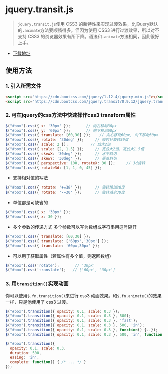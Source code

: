 # jquery.transit.js
> `jquery.transit.js`使用 CSS3 的新特性来实现过渡效果，比jQuery默认的`.animate`方法要顺畅得多。但因为使用 CSS3 进行过渡效果，所以对不支持 CSS3 的浏览器效果有所下降。语法和`.animate`方法相同，因此很好上手。

* [下载地址](https://github.com/rstacruz/jquery.transit)

## 使用方法
### 1. 引入所需文件
```html
<script src="https://cdn.bootcss.com/jquery/1.12.4/jquery.min.js"></script>
<script src="https://cdn.bootcss.com/jquery.transit/0.9.12/jquery.transit.min.js"></script>
```  
### 2. 可在jquery的css方法中快速操作css3 transform属性
```javascript
$("#box").css({ x: '30px' });       // 向右移动30px
$("#box").css({ y: '60px' });       // 向下移动60px
$("#box").css({ translate: [60,30] });    // 向右移动60px, 向下移动30px
$("#box").css({ rotate: '30deg' });     // 顺时针旋转30度
$("#box").css({ scale: 2 });          // 放大2倍
$("#box").css({ scale: [2, 1.5] });     // 宽放大2倍，高放大1.5倍
$("#box").css({ skewX: '30deg' });      // 水平斜切
$("#box").css({ skewY: '30deg' });      // 垂直斜切
$("#box").css({ perspective: 100, rotateX: 30 });     // 3d旋转
$("#box").css({ rotate3d: [1, 1, 0, 45] });
```    
* 支持相对值的写法
```javascript
$("#box").css({ rotate: '+=30' });      // 旋转增加30度
$("#box").css({ rotate: '-=30' });      // 旋转减少30度
```
* 单位都是可缺省的
```javascript
$("#box").css({ x: '30px' });
$("#box").css({ x: 30 });
```
* 多个参数的传递方式
  多个参数可以写为数组或字符串用逗号隔开
```javascript
$("#box").css({ translate: [60,30] });
$("#box").css({ translate: ['60px','30px'] });
$("#box").css({ translate: '60px,30px' });
```
* 可以用于获取属性（若属性有多个值，则返回数组）
```javascript
$("#box").css('rotate');       // '30px'
$("#box").css('translate');   // ['60px', '30px']
```

### 3. 用`transition()`实现动画    
你可以使用`$.fn.transition()`来进行 css3 动画效果。和`$.fn.animate()`的效果一样，只是他使用了 css3 过渡。

```javascript
$("#box").transition({ opacity: 0.1, scale: 0.3 });
$("#box").transition({ opacity: 0.1, scale: 0.3 }, 500);    
$("#box").transition({ opacity: 0.1, scale: 0.3 }, 'fast');                    
$("#box").transition({ opacity: 0.1, scale: 0.3 }, 500, 'in');              
$("#box").transition({ opacity: 0.1, scale: 0.3 }, function() {..});         
$("#box").transition({ opacity: 0.1, scale: 0.3 }, 500, 'in', function() {..});

$("#box").transition({
  opacity: 0.1, scale: 0.3,
  duration: 500,
  easing: 'in',
  complete: function() { /* ... */ }
});
```
